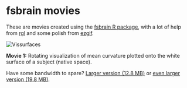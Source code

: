 # fsbrain movies

These are movies created using the [fsbrain R package]([rgl](https://CRAN.R-project.org/package=fsbrain)), with a lot of help from [rgl](https://CRAN.R-project.org/package=rgl) and some polish from [ezgif](http://ezgif.com).

![Vissurfaces](./fbrain_ezgif_annot_medium.gif?raw=true "Rotating brain mesh with mean curvature plotted onto it, rendered with fsbrain")

**Movie 1:** Rotating visualization of mean curvature plotted onto the white surface of a subject (native space). 

Have some bandwidth to spare? [Larger version (12.8 MB)](./fbrain_ezgif_annot_large.gif) or [even larger version (19.8 MB)](./fsbrain_ezgif_annot_insane.gif).
